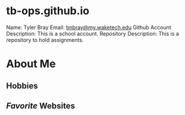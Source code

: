 # tb-ops.github.io
Name: Tyler Bray
Email: tmbray@my.waketech.edu
Github Account Description: This is a school account.
Repository Description: This is a repository to hold assignments.

# About Me
## **Hobbies**
## _Favorite_ Websites
